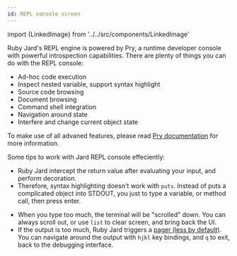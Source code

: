 ```yaml
---
id: REPL console screen
---
```


import {LinkedImage} from '../../src/components/LinkedImage'

<LinkedImage link="/img/guides/repl-1.png" alt="REPL console screen"/>

Ruby Jard's REPL engine is powered by Pry, a runtime developer console with powerful introspection capabilities. There are plenty of things you can do with the REPL console:

- Ad-hoc code execution
- Inspect nested variable, support syntax highlight
- Source code browsing
- Document browsing
- Command shell integration
- Navigation around state
- Interfere and change current object state

To make use of all advaned features, please read [Pry documentation](https://github.com/pry/pry) for more information.

Some tips to work with Jard REPL console effeciently:
- Ruby Jard intercept the return value after evaluating your input, and perform decoration.
- Therefore, syntax highlighting doesn't work with `puts`. Instead of puts a complicated object into STDOUT, you just to type a variable, or method call, then press enter.

<LinkedImage link="/img/guides/repl-2.png" alt="Don't use puts"/>

- When you type too much, the terminal will be "scrolled" down. You can always scroll out, or use `list` to clear screen, and bring back the UI.
- If the output is too much, Ruby Jard triggers a [pager (less by default)](https://en.wikipedia.org/wiki/Less_\(Unix\)). You can navigate around the output with `hjkl` key bindings, and `q` to exit, back to the debugging interface.
